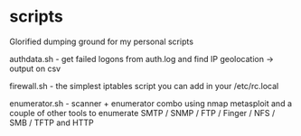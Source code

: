 scripts
=======
Glorified dumping ground for my personal scripts

authdata.sh - get failed logons from auth.log and find IP geolocation -> output on csv

firewall.sh - the simplest iptables script you can add in your /etc/rc.local

enumerator.sh - scanner + enumerator combo using nmap metasploit and a couple of other tools to enumerate SMTP / SNMP / FTP / Finger / NFS / SMB / TFTP and HTTP
